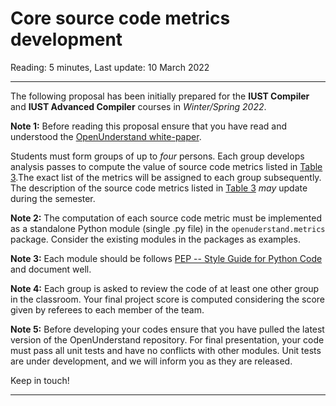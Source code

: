 # Core source code metrics development

Reading: 5 minutes, Last update: 10 March 2022

---

The following proposal has been initially prepared for the **IUST Compiler** and **IUST Advanced Compiler**  courses in _Winter/Spring 2022_.

**Note 1:** Before reading this proposal ensure that you have read and understood the [OpenUnderstand white-paper](../index.md).

Students must form groups of up to *four* persons. Each group develops analysis passes to compute the value of source code metrics listed in [Table 3](../source_code_metrics.md).The exact list of the metrics will be assigned to each group subsequently. The description of the source code metrics listed in [Table 3](../source_code_metrics.md) _may_ update during the semester.


**Note 2:** The computation of each source code metric must be implemented as a standalone Python module (single .py file) in the `openuderstand.metrics` package. Consider the existing modules in the packages as examples.


**Note 3:** Each module should be follows [PEP -- Style Guide for Python Code](https://www.python.org/dev/peps/pep-0008/) and document well.

**Note 4:** Each group is asked to review the code of at least one other group in the classroom. Your final project score is computed considering the score given by referees to each member of the team.


**Note 5:** Before developing your codes ensure that you have pulled the latest version of the OpenUnderstand repository.
For final presentation, your code must pass all unit tests and have no conflicts with other modules. Unit tests are under development, and we will inform you as they are released.


Keep in touch!

---
